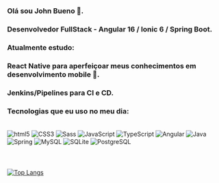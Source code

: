 ### Olá sou John Bueno 🖖. 
### Desenvolvedor FullStack - Angular 16 / Ionic 6 / Spring Boot. 
<!--
[![Blog](https://img.shields.io/badge/LinkedIn-0077B5?style=for-the-badge&logo=linkedin&logoColor=white)](https://www.linkedin.com/in/jo%C3%A3o-paulo-rodrigues-bueno-3b737919b/)
-->
### Atualmente estudo:
### React Native para aperfeiçoar meus conhecimentos em desenvolvimento mobile 📱.
### Jenkins/Pipelines para CI e CD.

### Tecnologias que eu uso no meu dia:
<div style="display: inline_block;margin-bottom: 24px;">
</br>
 <img align="center" alt="html5" src="https://img.shields.io/badge/HTML5-E34F26?style=for-the-badge&logo=html5&logoColor=white" />
 <img align="center" alt="CSS3" src="https://img.shields.io/badge/CSS3-1572B6?style=for-the-badge&logo=css3&logoColor=white"  />
 <img align="center" alt="Sass" src="https://img.shields.io/badge/Sass-CC6699?style=for-the-badge&logo=sass&logoColor=white"  />
 <img align="center" alt="JavaScript" src="https://img.shields.io/badge/JavaScript-F7DF1E?style=for-the-badge&logo=javascript&logoColor=black"  />
 <img align="center" alt="TypeScript"  src="https://img.shields.io/badge/TypeScript-007ACC?style=for-the-badge& logo=typescript&logoColor=white" />
 <img align="center" alt="Angular" src="https://img.shields.io/badge/Angular-DD0031?style=for-the-badge&logo=angular&logoColor=white"  />
 <img align="center" alt="Java" src="https://img.shields.io/badge/Java-ED8B00?style=for-the-badge&logo=openjdk&logoColor=white"  />
 <img align="center" alt="Spring" src="https://img.shields.io/badge/Spring-6DB33F?style=for-the-badge&logo=spring&logoColor=white"  />
<!--  <img align="center" alt="Dart" src="https://img.shields.io/badge/Dart-0175C2?style=for-the-badge&logo=dart&logoColor=white"/>
 <img align="center" alt="Flutter" src="https://img.shields.io/badge/Flutter-02569B?style=for-the-badge&logo=flutter&logoColor=white"  /> -->
 <img align="center" alt="MySQL" src="https://img.shields.io/badge/MySQL-00000F?style=for-the-badge&logo=mysql&logoColor=white" />
 <img align="center" alt="SQLite" src="https://img.shields.io/badge/SQLite-07405E?style=for-the-badge&logo=sqlite&logoColor=white"  />
 <img align="center" alt="PostgreSQL" src="https://img.shields.io/badge/PostgreSQL-316192?style=for-the-badge&logo=postgresql&logoColor=white"  />
</div>
</br>

[![Top Langs](https://github-readme-stats.vercel.app/api/top-langs/?username=johnbuenodev&layout=donut)](https://github.com/johnbuenodev/github-readme-stats)
